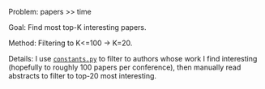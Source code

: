 Problem: papers >> time

Goal: Find most top-K interesting papers.

Method: Filtering to K<=100 -> K=20. 

Details: I use [`constants.py`](constants.py) to filter to authors whose work I find interesting (hopefully to roughly 100 papers per conference), then manually read abstracts to filter to top-20 most interesting.